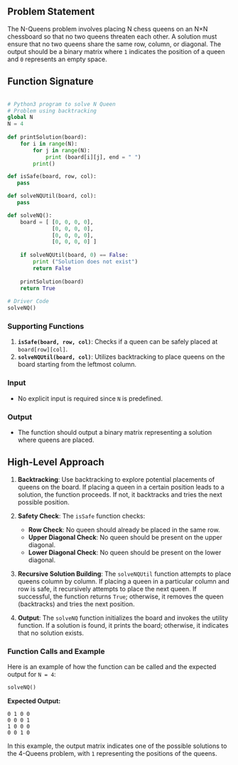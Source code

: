 ## Problem Statement

The N-Queens problem involves placing N chess queens on an N×N chessboard so that no two queens threaten each other. A solution must ensure that no two queens share the same row, column, or diagonal. The output should be a binary matrix where `1` indicates the position of a queen and `0` represents an empty space.

## Function Signature

```python

# Python3 program to solve N Queen  
# Problem using backtracking 
global N 
N = 4
  
def printSolution(board): 
    for i in range(N): 
        for j in range(N): 
            print (board[i][j], end = " ") 
        print()

def isSafe(board, row, col): 
   pass

def solveNQUtil(board, col):
   pass

def solveNQ(): 
    board = [ [0, 0, 0, 0], 
              [0, 0, 0, 0], 
              [0, 0, 0, 0], 
              [0, 0, 0, 0] ] 
  
    if solveNQUtil(board, 0) == False: 
        print ("Solution does not exist") 
        return False
  
    printSolution(board) 
    return True
  
# Driver Code 
solveNQ() 
```

### Supporting Functions

1. **`isSafe(board, row, col)`**: Checks if a queen can be safely placed at `board[row][col]`.
2. **`solveNQUtil(board, col)`**: Utilizes backtracking to place queens on the board starting from the leftmost column.

### Input

- No explicit input is required since `N` is predefined.

### Output

- The function should output a binary matrix representing a solution where queens are placed.

## High-Level Approach

1. **Backtracking**: Use backtracking to explore potential placements of queens on the board. If placing a queen in a certain position leads to a solution, the function proceeds. If not, it backtracks and tries the next possible position.

2. **Safety Check**: The `isSafe` function checks:
   - **Row Check**: No queen should already be placed in the same row.
   - **Upper Diagonal Check**: No queen should be present on the upper diagonal.
   - **Lower Diagonal Check**: No queen should be present on the lower diagonal.

3. **Recursive Solution Building**: The `solveNQUtil` function attempts to place queens column by column. If placing a queen in a particular column and row is safe, it recursively attempts to place the next queen. If successful, the function returns `True`; otherwise, it removes the queen (backtracks) and tries the next position.

4. **Output**: The `solveNQ` function initializes the board and invokes the utility function. If a solution is found, it prints the board; otherwise, it indicates that no solution exists.

### Function Calls and Example

Here is an example of how the function can be called and the expected output for `N = 4`:

```python
solveNQ()
```

**Expected Output:**

```
0 1 0 0 
0 0 0 1 
1 0 0 0 
0 0 1 0 
```

In this example, the output matrix indicates one of the possible solutions to the 4-Queens problem, with `1` representing the positions of the queens.
